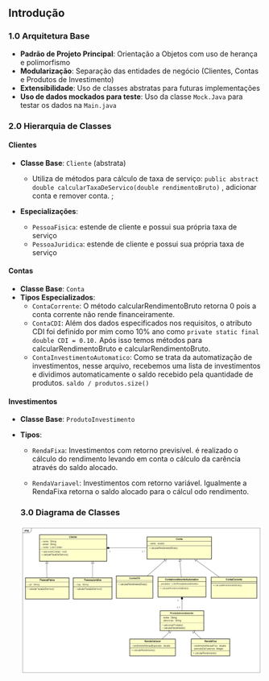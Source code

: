 
## Introdução


### 1.0 Arquitetura Base
- **Padrão de Projeto Principal**: Orientação a Objetos com uso de herança e polimorfismo
- **Modularização**: Separação das entidades de negócio (Clientes, Contas e Produtos de Investimento)
- **Extensibilidade**: Uso de classes abstratas para  futuras implementações
- **Uso de dados mockados para teste**: Uso da classe `Mock.Java` para testar os dados na `Main.java`


### 2.0 Hierarquia de Classes

#### Clientes
- **Classe Base**: `Cliente` (abstrata)
  
  - Utiliza de métodos para cálculo de taxa de serviço: 
  `public abstract double calcularTaxaDeServico(double rendimentoBruto)` , adicionar conta e remover conta. ;
- **Especializações**:
  - `PessoaFisica`: estende de cliente e possui sua própria taxa de serviço
  - `PessoaJuridica`: estende de cliente e possui sua própria taxa de serviço

#### Contas
- **Classe Base**: `Conta`
- **Tipos Especializados**:
  - `ContaCorrente`: O método calcularRendimentoBruto retorna 0 pois a conta corrente não rende financeiramente.
  - `ContaCDI`: Além dos dados especificados nos requisitos, o atributo CDI  foi definido por mim como 10% ano como `private static final double CDI = 0.10.` Após isso temos métodos para calcularRendimentoBruto e  calcularRendimentoBruto.
  - `ContaInvestimentoAutomatico`: Como se trata da automatização de investimentos, nesse arquivo, recebemos uma lista de investimentos e dividimos automaticamente o saldo recebido pela quantidade de produtos.  `saldo / produtos.size()`

#### Investimentos
- **Classe Base**: `ProdutoInvestimento`
- **Tipos**:
  - `RendaFixa`: Investimentos com retorno previsível. é realizado o cálculo do rendimento levando em conta o cálculo da carência através do saldo alocado.

  - `RendaVariavel`: Investimentos com retorno variável. Igualmente a RendaFixa retorna o saldo alocado para o cálcul odo rendimento.

  ### 3.0 Diagrama de Classes

  ![Diagrama de Classes](Diagrama_De_Classe.png)



